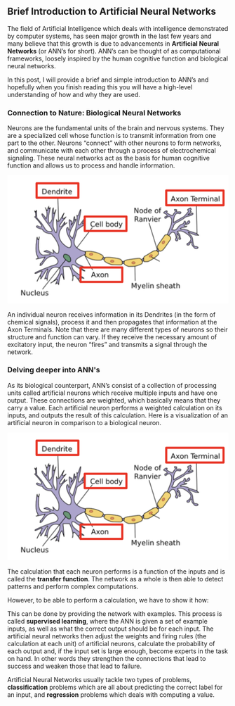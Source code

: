 ## Brief Introduction to Artificial Neural Networks

The field of Artificial Intelligence which deals with intelligence demonstrated by computer systems, has seen major growth in the last few years and many believe that this growth is due to advancements in **Artificial Neural Networks** (or ANN’s for short). ANN’s can be thought of as computational frameworks, loosely inspired by the human cognitive function and biological neural networks. 

In this post, I will provide a brief and simple introduction to ANN’s and hopefully when you finish reading this you will have a high-level understanding of how and why they are used.

### Connection to Nature: Biological Neural Networks

Neurons are the fundamental units of the brain and nervous systems. They are a specialized cell whose function is to transmit information from one part to the other. Neurons “connect” with other neurons to form networks, and communicate with each other through a process of electrochemical signaling. These neural networks act as the basis for human cognitive function and allows us to process and handle information.

![Neuron Structure](neuron.png)

An individual neuron receives information in its Dendrites (in the form of chemical signals), process it and then propagates that information at the Axon Terminals. Note that there are many different types of neurons so their structure and function can vary. If they receive the necessary amount of excitatory input, the neuron “fires” and transmits a signal through the network. 

### Delving deeper into ANN's

As its biological counterpart, ANN’s consist of a collection of processing units called artificial neurons which receive multiple inputs and have one output. These connections are weighted, which basically means that they carry a value. Each artificial neuron performs a weighted calculation on its inputs, and outputs the result of this calculation. Here is a visualization of an artificial neuron in comparison to a biological neuron.

![Artificial Neuron](neuron.png)

The calculation that each neuron performs is a function of the inputs and is called the **transfer function**. The network as a whole is then able to detect patterns and perform complex computations. 

However, to be able to perform a calculation, we have to show it how: 

This can be done by providing the network with examples. This process is called **supervised learning**, where the ANN is given a set of example inputs, as well as what the correct output should be for each input. The artificial neural networks then adjust the weights and firing rules (the calculation at each unit) of artificial neurons, calculate the probability of each output and, if the input set is large enough, become experts in the task on hand. In other words they strengthen the connections that lead to success and weaken those that lead to failure. 

Artificial Neural Networks usually tackle two types of problems, **classification** problems which are all about predicting the correct label for an input, and **regression** problems which deals with computing a value.


